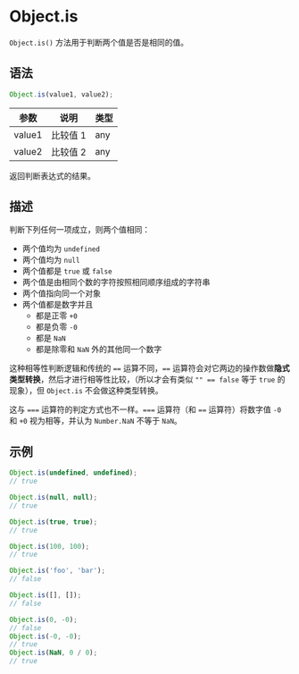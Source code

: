 # Object.is

`Object.is()` 方法用于判断两个值是否是相同的值。

## 语法

```js
Object.is(value1, value2);
```

| 参数   | 说明     | 类型 |
| ------ | -------- | ---- |
| value1 | 比较值 1 | any  |
| value2 | 比较值 2 | any  |

返回判断表达式的结果。

## 描述

判断下列任何一项成立，则两个值相同：

- 两个值均为 `undefined`
- 两个值均为 `null`
- 两个值都是 `true` 或 `false`
- 两个值是由相同个数的字符按照相同顺序组成的字符串
- 两个值指向同一个对象
- 两个值都是数字并且
  - 都是正零 `+0`
  - 都是负零 `-0`
  - 都是 `NaN`
  - 都是除零和 `NaN` 外的其他同一个数字

这种相等性判断逻辑和传统的 `==` 运算不同，`==` 运算符会对它两边的操作数做**隐式类型转换**，然后才进行相等性比较，（所以才会有类似 `"" == false` 等于 `true` 的现象），但 `Object.is` 不会做这种类型转换。

这与 `===` 运算符的判定方式也不一样。`===` 运算符（和 `==` 运算符）将数字值 `-0` 和 `+0` 视为相等，并认为 `Number.NaN` 不等于 `NaN`。

## 示例

```js
Object.is(undefined, undefined);
// true

Object.is(null, null);
// true

Object.is(true, true);
// true

Object.is(100, 100);
// true

Object.is('foo', 'bar');
// false

Object.is([], []);
// false

Object.is(0, -0);
// false
Object.is(-0, -0);
// true
Object.is(NaN, 0 / 0);
// true
```
